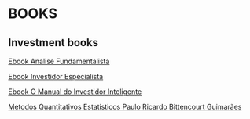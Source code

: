 # BOOKS
## Investment books
[Ebook Analise Fundamentalista](https://github.com/jhony2488/-BOOKS/blob/master/Investimento/Ebook-Analise-Fundamentalista.pdf)

[Ebook Investidor Especialista](https://github.com/jhony2488/-BOOKS/blob/master/Investimento/Ebook-Investidor-Especialista.pdf)

[Ebook O Manual do Investidor Inteligente](https://github.com/jhony2488/-BOOKS/blob/master/Investimento/Ebook-O-Manual-do-Investidor-Inteligente.pdf)

[Metodos Quantitativos Estatisticos Paulo Ricardo Bittencourt Guimarães](https://github.com/jhony2488/BOOKS/blob/master/Investimento/Metodos%20Quantitativos%20%20Estatisticos%20Paulo%20Ricardo%20BittencourtGuimara%CC%83es.pdf)
